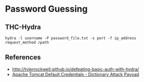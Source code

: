 # Password Guessing

## THC-Hydra

    hydra -l username -P password_file.txt -s port -f ip_address request_method /path

## References

* http://tylerrockwell.github.io/defeating-basic-auth-with-hydra/
* [Apache Tomcat Default Credentials - Dictionary Attack Payoad](https://raw.githubusercontent.com/danielmiessler/SecLists/master/Passwords/Default-Credentials/tomcat-betterdefaultpasslist.txt)